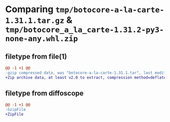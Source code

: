 # Comparing `tmp/botocore-a-la-carte-1.31.1.tar.gz` & `tmp/botocore_a_la_carte-1.31.2-py3-none-any.whl.zip`

## filetype from file(1)

```diff
@@ -1 +1 @@
-gzip compressed data, was "botocore-a-la-carte-1.31.1.tar", last modified: Sat Jul  8 01:42:50 2023, max compression
+Zip archive data, at least v2.0 to extract, compression method=deflate
```

## filetype from diffoscope

```diff
@@ -1 +1 @@
-GzipFile
+ZipFile
```

